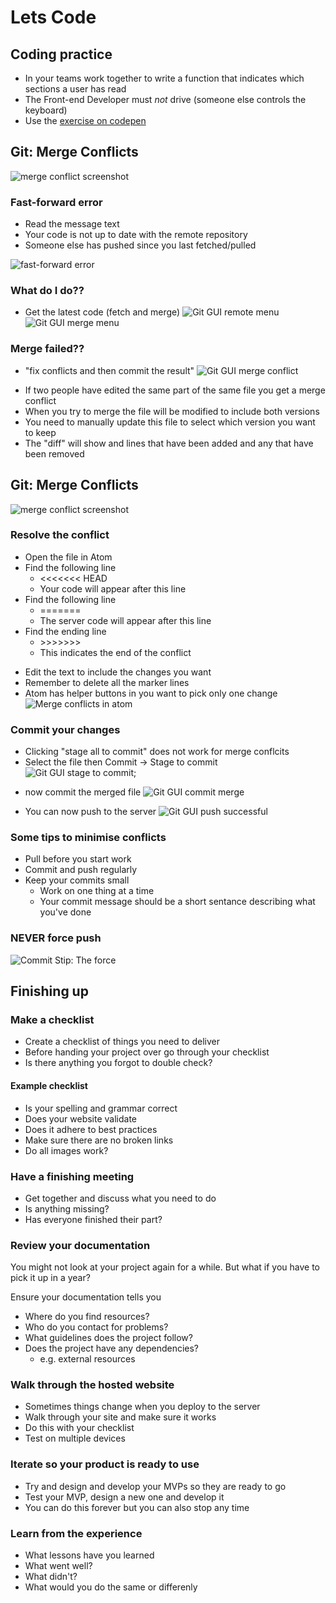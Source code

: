 <!-- .slide: data-background-image="../images/bg-mouse.jpg" -->
# Lets Code



<!-- .slide: data-background-image="../images/bg-mouse.jpg" -->
## Coding practice
* In your teams work together to write a function that indicates which sections a user has read
* The Front-end Developer must *not* drive (someone else controls the keyboard)
* Use the [exercise on codepen](https://codepen.io/elvey/pen/zQwYgW)



<!-- .slide: data-background-image="../images/bg-mouse.jpg" -->
## Git: Merge Conflicts
![merge conflict screenshot](images/gitgui-merge-conflict.png)


<!-- .slide: data-background-image="../images/bg-mouse.jpg" -->
### Fast-forward error
* Read the message text
* Your code is not up to date with the remote repository
* Someone else has pushed since you last fetched/pulled

![fast-forward error](images/gitgui-fastforward.png)


<!-- .slide: data-background-image="../images/bg-mouse.jpg" -->
### What do I do??
* Get the latest code (fetch and merge)
![Git GUI remote menu](../week1/images/gitgui-fetch.png) <!-- .element: class="fragment" data-fragment-index="1" -->
![Git GUI merge menu](../week1/images/gitgui-merge.png) <!-- .element: class="fragment" data-fragment-index="2" -->


<!-- .slide: data-background-image="../images/bg-mouse.jpg" -->
### Merge failed??
* "fix conflicts and then commit the result"
![Git GUI merge conflict](images/gitgui-merge-conflict.png)


<!-- .slide: data-background-image="../images/bg-mouse.jpg" -->
* If two people have edited the same part of the same file you get a merge conflict
* When you try to merge the file will be modified to include both versions
* You need to manually update this file to select which version you want to keep
* The "diff" will show and lines that have been added and any that have been removed


<!-- .slide: data-background-image="../images/bg-mouse.jpg" -->
## Git: Merge Conflicts
![merge conflict screenshot](images/gitgui-merge-conflict-diff.png)


<!-- .slide: data-background-image="../images/bg-mouse.jpg" -->
### Resolve the conflict
* Open the file in Atom
* Find the following line
	* <<<<<<< HEAD
	* Your code will appear after this line
* Find the following line
	* =======
	* The server code will appear after this line
* Find the ending line
	* &gt;&gt;&gt;&gt;&gt;&gt;&gt;
	* This indicates the end of the conflict


<!-- .slide: data-background-image="../images/bg-mouse.jpg" -->
* Edit the text to include the changes you want
* Remember to delete all the marker lines
* Atom has helper buttons in you want to pick only one change
![Merge conflicts in atom](images/atom-merge-conflict.png)


<!-- .slide: data-background-image="../images/bg-mouse.jpg" -->
### Commit your changes
* Clicking "stage all to commit" does not work for merge conflcits
* Select the file then Commit -> Stage to commit
![Git GUI stage to commit](images/gitgui-stage-to-commit.png);


<!-- .slide: data-background-image="../images/bg-mouse.jpg" -->
* now commit the merged file
![Git GUI commit merge](images/gitgui-commit.png)


<!-- .slide: data-background-image="../images/bg-mouse.jpg" -->
* You can now push to the server
![Git GUI push successful](images/gitgui-push-successful.png)


<!-- .slide: data-background-image="../images/bg-mouse.jpg" -->
### Some tips to minimise conflicts
* Pull before you start work
* Commit and push regularly
* Keep your commits small
	* Work on one thing at a time
	* Your commit message should be a short sentance describing what you've done


<!-- .slide: data-background-image="../images/bg-mouse.jpg" -->
### NEVER force push
![Commit Stip: The force](https://www.commitstrip.com/wp-content/uploads/2019/03/Strip-Le-cot%C3%A9-obscur-de-la-force-650-finalenglish.jpg)



<!-- .slide: data-background-image="../images/bg-mouse.jpg" -->
## Finishing up


<!-- .slide: data-background-image="../images/bg-mouse.jpg" -->
### Make a checklist
* Create a checklist of things you need to deliver
* Before handing your project over go through your checklist
* Is there anything you forgot to double check?


<!-- .slide: data-background-image="../images/bg-mouse.jpg" -->
#### Example checklist
* Is your spelling and grammar correct
* Does your website validate
* Does it adhere to best practices
* Make sure there are no broken links
* Do all images work?


<!-- .slide: data-background-image="../images/bg-mouse.jpg" -->
### Have a finishing meeting
* Get together and discuss what you need to do
* Is anything missing?
* Has everyone finished their part?


<!-- .slide: data-background-image="../images/bg-mouse.jpg" -->
### Review your documentation
You might not look at your project again for a while. But what if you have to pick it up in a year?

Ensure your documentation tells you
* Where do you find resources?
* Who do you contact for problems?
* What guidelines does the project follow?
* Does the project have any dependencies?
	* e.g. external resources


<!-- .slide: data-background-image="../images/bg-mouse.jpg" -->
### Walk through the hosted website
* Sometimes things change when you deploy to the server
* Walk through your site and make sure it works
* Do this with your checklist
* Test on multiple devices


<!-- .slide: data-background-image="../images/bg-mouse.jpg" -->
### Iterate so your product is ready to use
* Try and design and develop your MVPs so they are ready to go
* Test your MVP, design a new one and develop it
* You can do this forever but you can also stop any time


<!-- .slide: data-background-image="../images/bg-mouse.jpg" -->
### Learn from the experience
* What lessons have you learned
* What went well?
* What didn't?
* What would you do the same or differenly
